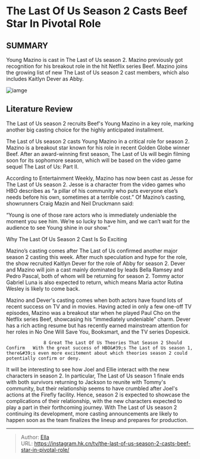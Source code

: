 # The Last Of Us Season 2 Casts Beef Star In Pivotal Role


## SUMMARY 



  Young Mazino is cast in The Last of Us season 2.   Mazino previously got recognition for his breakout role in the hit Netflix series Beef.   Mazino joins the growing list of new The Last of Us season 2 cast members, which also includes Kaitlyn Dever as Abby.  

![iamge](https://static1.srcdn.com/wordpress/wp-content/uploads/2024/01/pedro-pascal-and-bella-ramsey-in-last-of-us-and-steven-yeun-and-ali-wong-in-beef.jpg)

## Literature Review
The Last of Us season 2 recruits Beef&#39;s Young Mazino in a key role, marking another big casting choice for the highly anticipated installment.




The Last of Us season 2 casts Young Mazino in a critical role for season 2. Mazino is a breakout star known for his role in recent Golden Globe winner Beef. After an award-winning first season, The Last of Us will begin filming soon for its sophomore season, which will be based on the video game sequel The Last of Us: Part II.




According to Entertainment Weekly, Mazino has now been cast as Jesse for The Last of Us season 2. Jesse is a character from the video games who HBO describes as “a pillar of his community who puts everyone else’s needs before his own, sometimes at a terrible cost.” Of Mazino’s casting, showrunners Craig Mazin and Neil Druckmann said:


“Young is one of those rare actors who is immediately undeniable the moment you see him. We’re so lucky to have him, and we can’t wait for the audience to see Young shine in our show.”



 Why The Last Of Us Season 2 Cast Is So Exciting 
          

Mazino’s casting comes after The Last of Us confirmed another major season 2 casting this week. After much speculation and hype for the role, the show recruited Kaitlyn Dever for the role of Abby for season 2. Dever and Mazino will join a cast mainly dominated by leads Bella Ramsey and Pedro Pascal, both of whom will be returning for season 2. Tommy actor Gabriel Luna is also expected to return, which means Maria actor Rutina Wesley is likely to come back.




Mazino and Dever&#39;s casting comes when both actors have found lots of recent success on TV and in movies. Having acted in only a few one-off TV episodes, Mazino was a breakout star when he played Paul Cho on the Netflix series Beef, showcasing his “immediately undeniable” charm. Dever has a rich acting resume but has recently earned mainstream attention for her roles in No One Will Save You, Booksmart, and the TV series Dopesick.

                  8 Great The Last Of Us Theories That Season 2 Should Confirm   With the great success of HBO&#39;s The Last of Us season 1, there&#39;s even more excitement about which theories season 2 could potentially confirm or deny.    

It will be interesting to see how Joel and Ellie interact with the new characters in season 2. In particular, The Last of Us season 1 finale ends with both survivors returning to Jackson to reunite with Tommy&#39;s community, but their relationship seems to have crumbled after Joel&#39;s actions at the Firefly facility. Hence, season 2 is expected to showcase the complications of their relationship, with the new characters expected to play a part in their forthcoming journey. With The Last of Us season 2 continuing its development, more casting announcements are likely to happen soon as the team finalizes the lineup and prepares for production.






---

> Author: [Ella](https://instagram.hk.cn/)  
> URL: https://instagram.hk.cn/tv/the-last-of-us-season-2-casts-beef-star-in-pivotal-role/  

